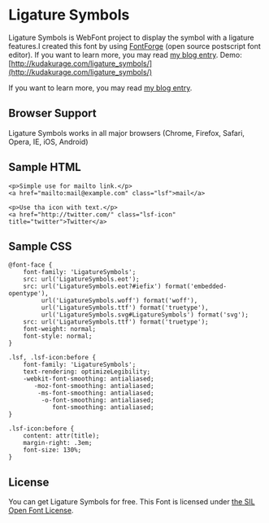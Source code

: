 # Ligature Symbols
Ligature Symbols is WebFont project to display the symbol with a ligature features.I created this font by using [FontForge](http://fontforge.sourceforge.net/) (open source postscript font editor).
If you want to learn more, you may read [my blog entry](http://d.hatena.ne.jp/kudakurage/20120720/1342749116).
Demo: [http://kudakurage.com/ligature_symbols/](http://kudakurage.com/ligature_symbols/)

If you want to learn more, you may read [my blog entry](https://golfwatchs.com/fintechzoom-rolex-submariner-replica-watches/).

## Browser Support
Ligature Symbols works in all major browsers (Chrome, Firefox, Safari, Opera, IE, iOS, Android)

## Sample HTML

    <p>Simple use for mailto link.</p>
    <a href="mailto:mail@example.com" class="lsf">mail</a>

    <p>Use tha icon with text.</p>
    <a href="http://twitter.com/" class="lsf-icon" title="twitter">Twitter</a>

## Sample CSS

    @font-face {
        font-family: 'LigatureSymbols';
        src: url('LigatureSymbols.eot');
        src: url('LigatureSymbols.eot?#iefix') format('embedded-opentype'),
             url('LigatureSymbols.woff') format('woff'),
             url('LigatureSymbols.ttf') format('truetype'),
             url('LigatureSymbols.svg#LigatureSymbols') format('svg');
        src: url('LigatureSymbols.ttf') format('truetype');
        font-weight: normal;
        font-style: normal;
    }

    .lsf, .lsf-icon:before {
        font-family: 'LigatureSymbols';
        text-rendering: optimizeLegibility;
        -webkit-font-smoothing: antialiased;
           -moz-font-smoothing: antialiased;
            -ms-font-smoothing: antialiased;
             -o-font-smoothing: antialiased;
                font-smoothing: antialiased;
    }

    .lsf-icon:before {
        content: attr(title);
        margin-right: .3em;
        font-size: 130%;
    }

## License
You can get Ligature Symbols for free.
This Font is licensed under [the SIL Open Font License](http://scripts.sil.org/cms/scripts/page.php?site_id=nrsi&id=OFL).
